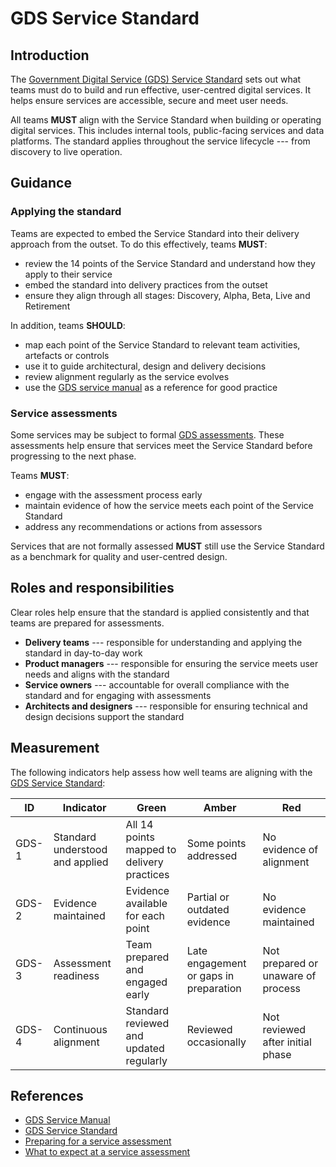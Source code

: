 # GDS Service Standard

## Introduction

The [Government Digital Service (GDS) Service Standard][2] sets out what teams must do to build and run effective, user-centred digital services. It helps ensure services are accessible, secure and meet user needs.

All teams **MUST** align with the Service Standard when building or operating digital services. This includes internal tools, public-facing services and data platforms. The standard applies throughout the service lifecycle --- from discovery to live operation.

## Guidance

### Applying the standard

Teams are expected to embed the Service Standard into their delivery approach from the outset. To do this effectively, teams **MUST**:

- review the 14 points of the Service Standard and understand how they apply to their service
- embed the standard into delivery practices from the outset
- ensure they align through all stages: Discovery, Alpha, Beta, Live and Retirement

In addition, teams **SHOULD**:

- map each point of the Service Standard to relevant team activities, artefacts or controls
- use it to guide architectural, design and delivery decisions
- review alignment regularly as the service evolves
- use the [GDS service manual][1] as a reference for good practice

### Service assessments

Some services may be subject to formal [GDS assessments][4]. These assessments help ensure that services meet the Service Standard before progressing to the next phase.

Teams **MUST**:

- engage with the assessment process early
- maintain evidence of how the service meets each point of the Service Standard
- address any recommendations or actions from assessors

Services that are not formally assessed **MUST** still use the Service Standard as a benchmark for quality and user-centred design.

## Roles and responsibilities

Clear roles help ensure that the standard is applied consistently and that teams are prepared for assessments.

- **Delivery teams** --- responsible for understanding and applying the standard in day-to-day work
- **Product managers** --- responsible for ensuring the service meets user needs and aligns with the standard
- **Service owners** --- accountable for overall compliance with the standard and for engaging with assessments
- **Architects and designers** --- responsible for ensuring technical and design decisions support the standard

## Measurement

The following indicators help assess how well teams are aligning with the [GDS Service Standard][2]:

| ID    | Indicator                       | Green                                      | Amber                                  | Red                                |
| ----- | ------------------------------- | ------------------------------------------ | -------------------------------------- | ---------------------------------- |
| GDS-1 | Standard understood and applied | All 14 points mapped to delivery practices | Some points addressed                  | No evidence of alignment           |
| GDS-2 | Evidence maintained             | Evidence available for each point          | Partial or outdated evidence           | No evidence maintained             |
| GDS-3 | Assessment readiness            | Team prepared and engaged early            | Late engagement or gaps in preparation | Not prepared or unaware of process |
| GDS-4 | Continuous alignment            | Standard reviewed and updated regularly    | Reviewed occasionally                  | Not reviewed after initial phase   |

## References

- [GDS Service Manual][1]
- [GDS Service Standard][2]
- [Preparing for a service assessment][3]
- [What to expect at a service assessment][4]

[1]: https://www.gov.uk/service-manual
[2]: https://www.gov.uk/service-manual/service-standard
[3]: https://www.gov.uk/service-manual/service-assessments/how-service-assessments-work#preparing-for-an-assessment
[4]: https://www.gov.uk/service-manual/service-assessments/how-service-assessments-work

